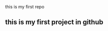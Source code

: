 <html>
<head>this is my first repo</head>
<body>
  <h2> this is my first project in  github</h2>
</body>
</html>
